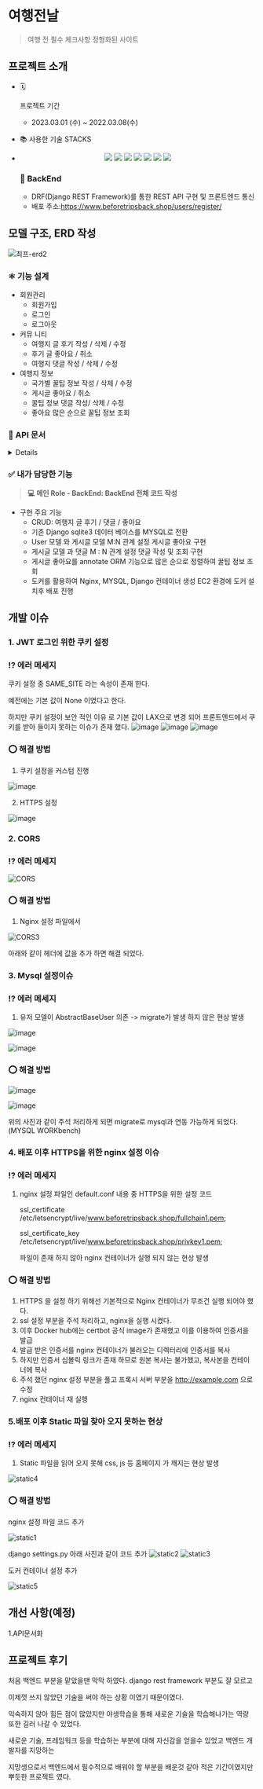  # 여행전날

   

   > 여행 전 필수 체크사항 정형화된 사이트

   

   ## 프로젝트 소개
   
   - 🗓

     프로젝트 기간

     - 2023.03.01 (수) ~ 2022.03.08(수)

   - 📚 사용한 기술 STACKS

   - <div style="text-align:center">    
     <img src="https://img.shields.io/badge/Python-red?style=flat-square&logo=Python&logoColor=white"/>
     <img src="https://img.shields.io/badge/Docker-blue?style=flat-square&logo=Docker&logoColor=white"/>
     <img src="https://img.shields.io/badge/Mysql-green?style=flat-square&logo=Mysql&logoColor=white"/>
     <img src="https://img.shields.io/badge/Shell-red?style=flat-square&logo=Shell&logoColor=white"/>
     <img src="https://img.shields.io/badge/Django-red?style=flat-square&logo=DJANGO&logoColor=white"/>
     <img src="https://img.shields.io/badge/Nginx-blue?style=flat-square&logo=Nginx&logoColor=white"/>
     <img src="https://img.shields.io/badge/AWS-Black?style=flat-square&logo=AWS&logoColor=blue"/>
     </div>

     


     ### 📌 **BackEnd**

     - DRF(Django REST Framework)를 통한 REST API 구현 및 프론트엔드 통신
     - 배포 주소:https://www.beforetripsback.shop/users/register/
   

   ## 모델 구조, ERD 작성

   

   ![최프-erd2](https://user-images.githubusercontent.com/59475851/225585512-72b8f002-e049-434d-b560-fa05759363f5.jpg)


### ⚛️ 기능 설계

- 회원관리
  - 회원가입
  - 로그인
  - 로그아웃
- 커뮤 니티
  - 여행지 글 후기 작성 / 삭제 / 수정
  - 후기 글 좋아요 / 취소
  - 여행지 댓글 작성 / 삭제 / 수정
- 여행지 정보
  - 국가별 꿀팁 정보 작성 / 삭제 / 수정
  - 게시글 좋아요 / 취소
  - 꿀팁 정보 댓글 작성/ 삭제 / 수정
  - 좋아요 많은 순으로 꿀팁 정보 조회


### 👻 API 문서
<details>

 [로그인](https://www.notion.so/827f0fe12b774ebc917e939e96afd7a8)

 [로그아웃](https://www.notion.so/65b5aff0ccbf4962a7b01d12c40fdb68)

 [유저 정보 확인](https://www.notion.so/e5734addc89043309b462af441ba7706)

 [로그인 유지](https://www.notion.so/bfc1e058234045829c9436a2ed5f9e68)

 [커뮤니티 후기 조회](https://www.notion.so/5431227819f846d29073fc7d243a7c42)

 [커뮤니티 후기 생성](https://www.notion.so/105e3f73e3974cb38f586bf8899ab02d)

 [커뮤니티 게시글 상세보기](https://www.notion.so/7a18d3b7ebe24cc08112ed759d6b38be)

 [커뮤니티 게시글 수정](https://www.notion.so/b55875316e7245e4b925a8966fa20612)

 [커뮤니티 게시글 삭제](https://www.notion.so/1aa55b689eb94e149d0b5c12fb87a14c)

 [커뮤니티 게시글 댓글 조회](https://www.notion.so/543e01589e5946d7b42e52e4e53bf34f)

 [커뮤니티 게시글 댓글 작성](https://www.notion.so/c231f8ab64384e91b4f4481ffb98bcb1)

 [커뮤니티 게시글 댓글 상세 보기](https://www.notion.so/57f73ed8edca4b70a02de32e7033900c)

 [커뮤니티 게시글 댓글 수정](https://www.notion.so/ef6af54bfcd7417dbab7e1fd9613cc61)

 [커뮤니티 게시글 댓글 삭제](https://www.notion.so/c7d793a4e3bb460996eb3849801b482e)

 [커뮤니티 게시글 좋아요 순 조회](https://www.notion.so/bd4911ea09734c108f8ce5bd92abeef5)

 [커뮤니티 게시글 좋아요](https://www.notion.so/f7282e29d3b647f5a4bbc908836b4113)


 [국가별 커뮤니티 후기 조회](https://www.notion.so/31bafe8f61b04a16a6eb7f73cf7dca47)

 [국가별  커뮤니티 후기 생성](https://www.notion.so/b086e97873b2444397b8f0ab497397b5)

 [국가별  커뮤니티 게시글 상세보기](https://www.notion.so/fa554d46affb41d6837665022a116d38)

 [국가별  커뮤니티 게시글 수정](https://www.notion.so/a509e046d495415aaa8f86abefc596b5)

 [국가별  커뮤니티 게시글 삭제](https://www.notion.so/72603a1706c84b2284f2f92b81fc620f)

 [국가별  커뮤니티 게시글 댓글 조회](https://www.notion.so/3977ace887c64b19acb6f453cabd5854)

 [국가별  커뮤니티 게시글 댓글 작성](https://www.notion.so/e5e6fa082c0047c081fb8ba61c4cc8e8)

 [국가별  커뮤니티 게시글 댓글 상세 보기](https://www.notion.so/7ceece1b38c6464b8799d8f943d011f5)

 [국가별  커뮤니티 게시글 댓글 수정](https://www.notion.so/7374546c01ff443193e67ec6574d1747)

 [국가별  커뮤니티 게시글 댓글 삭제](https://www.notion.so/c3f686f8da8c4a52bca62bbbad4ae0e5)

 [국가별  커뮤니티 게시글 좋아요 순 조회](https://www.notion.so/005d7f3a3d694524bd89d9d3e4793680)

 [국가별  커뮤니티 게시글 좋아요](https://www.notion.so/b2d039e6b8c64e0b88aae5987852fadb)
 
 </details>

### ✅ 내가 담당한 기능

> **💻 메인 Role - BackEnd: BackEnd 전체 코드 작성**

- 구현 주요 기능
  - CRUD: 여행지 글 후기 / 댓글 / 좋아요
  - 기존 Django sqlite3 데이터 베이스를 MYSQL로 전환
  - User 모델 와 게시글 모델 M:N 관계 설정 게시글 좋아요 구현
  - 게시글 모델 과 댓글 M : N 관계 설정 댓글 작성 및 조회 구현
  - 게시글 좋아요를 annotate ORM 기능으로 많은 순으로 정렬하여 꿀팁 정보 조회
  - 도커를 활용하여 Nginx, MYSQL, Django 컨테이너 생성 EC2 환경에 도커 설치후 배포 진행

## 개발 이슈

### 1. JWT 로그인 위한 쿠키 설정

### ⁉️ 에러 메세지

쿠키 설정 중 SAME_SITE 라는 속성이 존재 한다.

예전에는 기본 값이 None 이였다고 한다. 

하지만 쿠키 설정이 보안 적인 이유 로 기본 값이 LAX으로 변경 되어 프론트엔드에서 쿠키를 받아 들이지 못하는 이슈가 존재 했다.
![image](https://user-images.githubusercontent.com/59475851/225653671-47619d65-7c45-4dae-9d0b-495493b904a9.png)
![image](https://user-images.githubusercontent.com/59475851/225655594-da2cbf90-6c6c-4083-8f14-baf2de025752.png)
![image](https://user-images.githubusercontent.com/59475851/225653743-0e6ba570-7ae7-4534-b064-b570851ff875.png)


### ⭕️ 해결 방법

1. 쿠키 설정을 커스텀 진행

![image](https://user-images.githubusercontent.com/59475851/225657429-f095e07d-a798-4189-90f5-766a750e8c4b.png)

2. HTTPS 설정

![image](https://user-images.githubusercontent.com/59475851/225658181-42d362c2-aab7-4b4a-aab5-ad93daea58f3.png)


### 2. CORS

### ⁉️ 에러 메세지

![CORS](https://user-images.githubusercontent.com/59475851/225637095-3f46d089-5af7-4223-82eb-499a3f286b2d.PNG)


### ⭕️ 해결 방법

1. Nginx 설정 파일에서 

![CORS3](https://user-images.githubusercontent.com/59475851/225641504-f3d7f164-c910-4d76-8f58-59f4fef0a8ef.PNG)

아래와 같이 헤더에 값을 추가  하면 해결 되었다.



### 3. Mysql 설정이슈

### ⁉️ 에러 메세지

1. 유저 모델이 AbstractBaseUser 의존 -> migrate가 발생 하지 않은 현상 발생

![image](https://user-images.githubusercontent.com/59475851/225665781-efdde7c6-bac8-42cc-a780-6864faad3379.png)

![image](https://user-images.githubusercontent.com/59475851/225665645-90590e9d-361f-47b2-bc48-f0a9af280486.png)


### ⭕️ 해결 방법

![image](https://user-images.githubusercontent.com/59475851/225666059-298e40a9-77be-4092-aeb6-f32847673d9f.png)

![image](https://user-images.githubusercontent.com/59475851/225666243-1c0d2064-8966-4368-a6a9-83b405432daa.png)

위의 사진과 같이 주석 처리하게 되면 migrate로 mysql과 연동 가능하게 되었다. (MYSQL WORKbench)


### 4. 배포 이후 HTTPS을 위한 nginx 설정 이슈

### ⁉️ 에러 메세지

1. nginx 설정 파일인 default.conf 내용 중 HTTPS을 위한 설정 코드

   ssl_certificate /etc/letsencrypt/live/www.beforetripsback.shop/fullchain1.pem;

   ssl_certificate_key /etc/letsencrypt/live/www.beforetripsback.shop/privkey1.pem;

   파일이 존재 하지 않아 nginx 컨테이너가 실행 되지 않는 현상 발생



### ⭕️ 해결 방법

1. HTTPS 을 설정 하기 위해선 기본적으로 Nginx 컨테이너가 무조건 실행 되어야 했다.
2. ssl 설정 부분을 주석 처리하고,  nginx을 실행 시켰다.
3. 이후 Docker hub에는 certbot 공식 image가 존재했고 이를 이용하여 인증서을 발급
4. 발급 받은 인증서를 nginx 컨테이너가 불러오는 디렉터리에 인증서를 복사
5. 하지만 인증서 심볼릭 링크가 존재 하므로 원본 복사는 불가했고, 복사본을 컨테이너에 복사
6. 주석 했던 nginx 설정 부분을 풀고 프록시 서버 부분을 http://example.com 으로 수정
7. nginx 컨테이너 재 실행



### 5.배포 이후 Static 파일 찾아 오지 못하는 현상

### ⁉️ 에러 메세지

1. Static 파일을 읽어 오지 못해 css, js 등 홈페이지 가 깨지는 현상 발생

![static4](https://user-images.githubusercontent.com/59475851/225648023-02112e8b-60cb-474e-aa39-68fa79b2006c.PNG)


### ⭕️ 해결 방법
nginx 설정 파일 코드 추가

![static1](https://user-images.githubusercontent.com/59475851/225648076-a5cdfdbf-6400-49ee-adfc-b452680ba779.PNG)


django settings.py 아래 사진과 같이 코드 추가
![static2](https://user-images.githubusercontent.com/59475851/225648123-678530e4-5214-4580-90ec-1bfa8f5e979a.PNG)
![static3](https://user-images.githubusercontent.com/59475851/225648136-3cbbf8c1-965b-4bf1-81b8-bb701608e6e4.PNG)

도커 컨테이너 설정 추가

![static5](https://user-images.githubusercontent.com/59475851/225649170-35ac4bfe-566b-42c5-9b85-71900d525055.PNG)

## 개선 사항(예정)
1.API문서화


## 프로젝트 후기

처음 백엔드 부분을 맡았을땐 막막 하였다. django rest framework 부분도 잘 모르고 

이제껏 쓰지 않았던 기술을 써야 하는 상황 이였기 때문이였다.

익숙하지 않아 힘든 점이 많았지만 야생학습을 통해 새로운 기술을 학습해나가는 역량 또한 길러 나갈 수 있었다.

새로운 기술, 프레임워크 등을 학습하는 부분에 대해 자신감을 얻을수 있었고 백엔드 개발자를 지망하는

지망생으로서 백엔드에서 필수적으로 배워야 할 부분을 배운것 같아 적은 기간이였지만 뿌듯한 프로젝트 였다.
